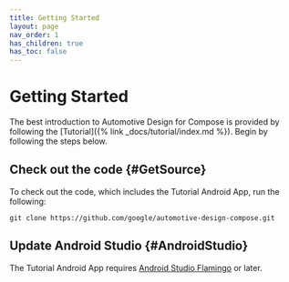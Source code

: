 ```yaml
---
title: Getting Started
layout: page
nav_order: 1
has_children: true
has_toc: false
---
```



# Getting Started

The best introduction to Automotive Design for Compose is provided by following
the [Tutorial]({% link _docs/tutorial/index.md %}). Begin by
following the steps below.

## Check out the code {#GetSource}

To check out the code, which includes the Tutorial Android App, run the
following:

```shell
git clone https://github.com/google/automotive-design-compose.git
```

## Update Android Studio {#AndroidStudio}

The Tutorial Android App requires [Android Studio Flamingo](https://developer.android.com/studio) or later.
